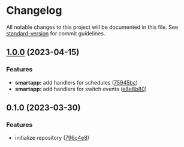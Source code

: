 # Changelog

All notable changes to this project will be documented in this file. See [standard-version](https://github.com/conventional-changelog/standard-version) for commit guidelines.

## [1.0.0](https://github.com/taglist/st-bus-arrival-notifier/compare/v0.1.0...v1.0.0) (2023-04-15)


### Features

* **smartapp:** add handlers for schedules ([75945bc](https://github.com/taglist/st-bus-arrival-notifier/commit/75945bccf0a55fd7a15008ac0cecad4045a4a871))
* **smartapp:** add handlers for switch events ([e8e8b80](https://github.com/taglist/st-bus-arrival-notifier/commit/e8e8b80904da57eb335308ec1018cf5314a7065b))

## 0.1.0 (2023-03-30)


### Features

* initialize repository ([796c4e8](https://github.com/branchmap/ryutils/commit/796c4e8f8f3f3b6a71ba61bbc173ed5641d235e4))
